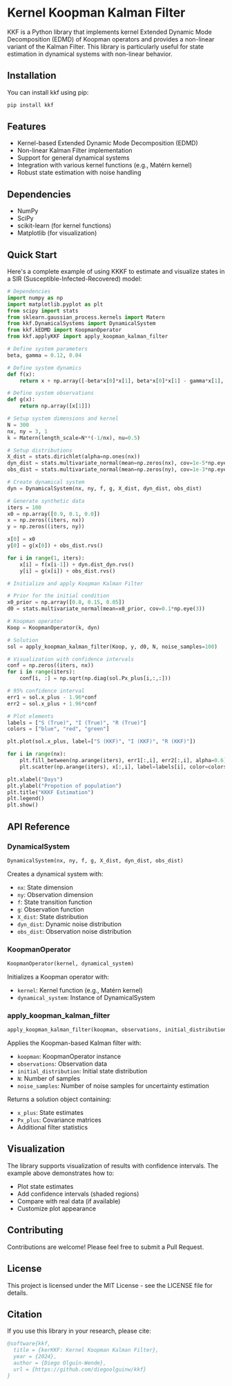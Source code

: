 # Kernel Koopman Kalman Filter

KKF is a Python library that implements kernel Extended Dynamic Mode Decomposition (EDMD) of Koopman operators and provides a non-linear variant of the Kalman Filter. This library is particularly useful for state estimation in dynamical systems with non-linear behavior.

## Installation

You can install kkf using pip:

```bash
pip install kkf
```

## Features

- Kernel-based Extended Dynamic Mode Decomposition (EDMD)
- Non-linear Kalman Filter implementation
- Support for general dynamical systems
- Integration with various kernel functions (e.g., Matérn kernel)
- Robust state estimation with noise handling

## Dependencies

- NumPy
- SciPy
- scikit-learn (for kernel functions)
- Matplotlib (for visualization)

## Quick Start

Here's a complete example of using KKKF to estimate and visualize states in a SIR (Susceptible-Infected-Recovered) model:

```python
# Dependencies
import numpy as np
import matplotlib.pyplot as plt
from scipy import stats
from sklearn.gaussian_process.kernels import Matern
from kkf.DynamicalSystems import DynamicalSystem
from kkf.kEDMD import KoopmanOperator
from kkf.applyKKF import apply_koopman_kalman_filter

# Define system parameters
beta, gamma = 0.12, 0.04

# Define system dynamics
def f(x):
    return x + np.array([-beta*x[0]*x[1], beta*x[0]*x[1] - gamma*x[1], gamma*x[1]])

# Define system observations
def g(x):
    return np.array([x[1]])

# Setup system dimensions and kernel
N = 300
nx, ny = 3, 1
k = Matern(length_scale=N**(-1/nx), nu=0.5)

# Setup distributions
X_dist = stats.dirichlet(alpha=np.ones(nx))
dyn_dist = stats.multivariate_normal(mean=np.zeros(nx), cov=1e-5*np.eye(3))
obs_dist = stats.multivariate_normal(mean=np.zeros(ny), cov=1e-3*np.eye(1))

# Create dynamical system
dyn = DynamicalSystem(nx, ny, f, g, X_dist, dyn_dist, obs_dist)

# Generate synthetic data
iters = 100
x0 = np.array([0.9, 0.1, 0.0])
x = np.zeros((iters, nx))
y = np.zeros((iters, ny))

x[0] = x0
y[0] = g(x[0]) + obs_dist.rvs()

for i in range(1, iters):
    x[i] = f(x[i-1]) + dyn.dist_dyn.rvs()
    y[i] = g(x[i]) + obs_dist.rvs()

# Initialize and apply Koopman Kalman Filter

# Prior for the initial condition
x0_prior = np.array([0.8, 0.15, 0.05])
d0 = stats.multivariate_normal(mean=x0_prior, cov=0.1*np.eye(3))

# Koopman operator
Koop = KoopmanOperator(k, dyn)

# Solution
sol = apply_koopman_kalman_filter(Koop, y, d0, N, noise_samples=100)

# Visualization with confidence intervals
conf = np.zeros((iters, nx))
for i in range(iters):
    conf[i, :] = np.sqrt(np.diag(sol.Px_plus[i,:,:]))

# 95% confidence interval
err1 = sol.x_plus - 1.96*conf
err2 = sol.x_plus + 1.96*conf

# Plot elements
labels = ["S (True)", "I (True)", "R (True)"]
colors = ["blue", "red", "green"]

plt.plot(sol.x_plus, label=["S (KKF)", "I (KKF)", "R (KKF)"])

for i in range(nx):
    plt.fill_between(np.arange(iters), err1[:,i], err2[:,i], alpha=0.6)
    plt.scatter(np.arange(iters), x[:,i], label=labels[i], color=colors[i], s=1.4)

plt.xlabel("Days")
plt.ylabel("Propotion of population")
plt.title("KKKF Estimation")
plt.legend()
plt.show()
```

## API Reference

### DynamicalSystem

```python
DynamicalSystem(nx, ny, f, g, X_dist, dyn_dist, obs_dist)
```
Creates a dynamical system with:
- `nx`: State dimension
- `ny`: Observation dimension
- `f`: State transition function
- `g`: Observation function
- `X_dist`: State distribution
- `dyn_dist`: Dynamic noise distribution
- `obs_dist`: Observation noise distribution

### KoopmanOperator

```python
KoopmanOperator(kernel, dynamical_system)
```
Initializes a Koopman operator with:
- `kernel`: Kernel function (e.g., Matérn kernel)
- `dynamical_system`: Instance of DynamicalSystem

### apply_koopman_kalman_filter

```python
apply_koopman_kalman_filter(koopman, observations, initial_distribution, N, noise_samples=100)
```
Applies the Koopman-based Kalman filter with:
- `koopman`: KoopmanOperator instance
- `observations`: Observation data
- `initial_distribution`: Initial state distribution
- `N`: Number of samples
- `noise_samples`: Number of noise samples for uncertainty estimation

Returns a solution object containing:
- `x_plus`: State estimates
- `Px_plus`: Covariance matrices
- Additional filter statistics

## Visualization

The library supports visualization of results with confidence intervals. The example above demonstrates how to:
- Plot state estimates
- Add confidence intervals (shaded regions)
- Compare with real data (if available)
- Customize plot appearance

## Contributing

Contributions are welcome! Please feel free to submit a Pull Request.

## License

This project is licensed under the MIT License - see the LICENSE file for details.

## Citation

If you use this library in your research, please cite:

```bibtex
@software{kkf,
  title = {kerKKF: Kernel Koopman Kalman Filter},
  year = {2024},
  author = {Diego Olguín-Wende},
  url = {https://github.com/diegoolguinw/kkf}
}
```
